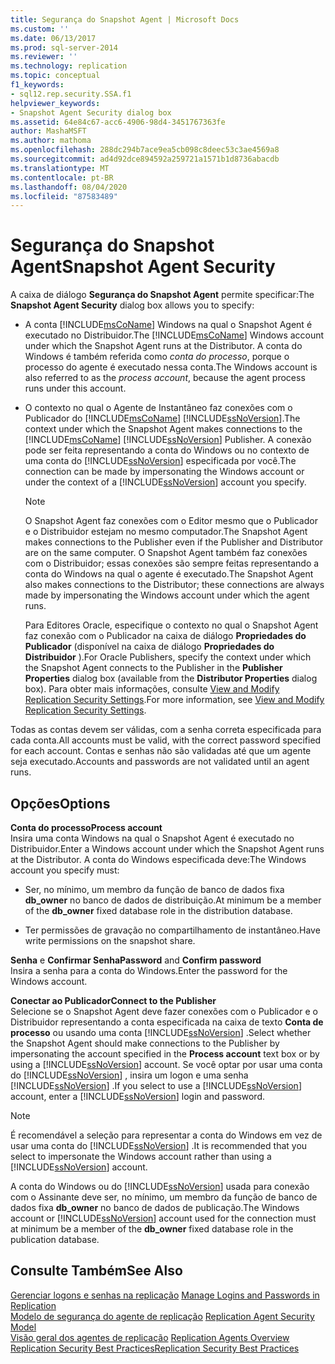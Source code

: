 ```yaml
---
title: Segurança do Snapshot Agent | Microsoft Docs
ms.custom: ''
ms.date: 06/13/2017
ms.prod: sql-server-2014
ms.reviewer: ''
ms.technology: replication
ms.topic: conceptual
f1_keywords:
- sql12.rep.security.SSA.f1
helpviewer_keywords:
- Snapshot Agent Security dialog box
ms.assetid: 64e84c67-acc6-4906-98d4-3451767363fe
author: MashaMSFT
ms.author: mathoma
ms.openlocfilehash: 288dc294b7ace9ea5cb098c8deec53c3ae4569a8
ms.sourcegitcommit: ad4d92dce894592a259721a1571b1d8736abacdb
ms.translationtype: MT
ms.contentlocale: pt-BR
ms.lasthandoff: 08/04/2020
ms.locfileid: "87583489"
---
```

# <a name="snapshot-agent-security"></a><span data-ttu-id="ba010-102">Segurança do Snapshot Agent</span><span class="sxs-lookup"><span data-stu-id="ba010-102">Snapshot Agent Security</span></span>
  <span data-ttu-id="ba010-103">A caixa de diálogo **Segurança do Snapshot Agent** permite specificar:</span><span class="sxs-lookup"><span data-stu-id="ba010-103">The **Snapshot Agent Security** dialog box allows you to specify:</span></span>  
  
-   <span data-ttu-id="ba010-104">A conta [!INCLUDE[msCoName](../../includes/msconame-md.md)] Windows na qual o Snapshot Agent é executado no Distribuidor.</span><span class="sxs-lookup"><span data-stu-id="ba010-104">The [!INCLUDE[msCoName](../../includes/msconame-md.md)] Windows account under which the Snapshot Agent runs at the Distributor.</span></span> <span data-ttu-id="ba010-105">A conta do Windows é também referida como *conta do processo*, porque o processo do agente é executado nessa conta.</span><span class="sxs-lookup"><span data-stu-id="ba010-105">The Windows account is also referred to as the *process account*, because the agent process runs under this account.</span></span>  
  
-   <span data-ttu-id="ba010-106">O contexto no qual o Agente de Instantâneo faz conexões com o Publicador do [!INCLUDE[msCoName](../../includes/msconame-md.md)] [!INCLUDE[ssNoVersion](../../includes/ssnoversion-md.md)].</span><span class="sxs-lookup"><span data-stu-id="ba010-106">The context under which the Snapshot Agent makes connections to the [!INCLUDE[msCoName](../../includes/msconame-md.md)] [!INCLUDE[ssNoVersion](../../includes/ssnoversion-md.md)] Publisher.</span></span> <span data-ttu-id="ba010-107">A conexão pode ser feita representando a conta do Windows ou no contexto de uma conta do [!INCLUDE[ssNoVersion](../../includes/ssnoversion-md.md)] especificada por você.</span><span class="sxs-lookup"><span data-stu-id="ba010-107">The connection can be made by impersonating the Windows account or under the context of a [!INCLUDE[ssNoVersion](../../includes/ssnoversion-md.md)] account you specify.</span></span>  
  
    > [!NOTE]  
    >  <span data-ttu-id="ba010-108">O Snapshot Agent faz conexões com o Editor mesmo que o Publicador e o Distribuidor estejam no mesmo computador.</span><span class="sxs-lookup"><span data-stu-id="ba010-108">The Snapshot Agent makes connections to the Publisher even if the Publisher and Distributor are on the same computer.</span></span> <span data-ttu-id="ba010-109">O Snapshot Agent também faz conexões com o Distribuidor; essas conexões são sempre feitas representando a conta do Windows na qual o agente é executado.</span><span class="sxs-lookup"><span data-stu-id="ba010-109">The Snapshot Agent also makes connections to the Distributor; these connections are always made by impersonating the Windows account under which the agent runs.</span></span>  
  
     <span data-ttu-id="ba010-110">Para Editores Oracle, especifique o contexto no qual o Snapshot Agent faz conexão com o Publicador na caixa de diálogo **Propriedades do Publicador** (disponível na caixa de diálogo **Propriedades do Distribuidor** ).</span><span class="sxs-lookup"><span data-stu-id="ba010-110">For Oracle Publishers, specify the context under which the Snapshot Agent connects to the Publisher in the **Publisher Properties** dialog box (available from the **Distributor Properties** dialog box).</span></span> <span data-ttu-id="ba010-111">Para obter mais informações, consulte [View and Modify Replication Security Settings](security/view-and-modify-replication-security-settings.md).</span><span class="sxs-lookup"><span data-stu-id="ba010-111">For more information, see [View and Modify Replication Security Settings](security/view-and-modify-replication-security-settings.md).</span></span>  
  
 <span data-ttu-id="ba010-112">Todas as contas devem ser válidas, com a senha correta especificada para cada conta.</span><span class="sxs-lookup"><span data-stu-id="ba010-112">All accounts must be valid, with the correct password specified for each account.</span></span> <span data-ttu-id="ba010-113">Contas e senhas não são validadas até que um agente seja executado.</span><span class="sxs-lookup"><span data-stu-id="ba010-113">Accounts and passwords are not validated until an agent runs.</span></span>  
  
## <a name="options"></a><span data-ttu-id="ba010-114">Opções</span><span class="sxs-lookup"><span data-stu-id="ba010-114">Options</span></span>  
 <span data-ttu-id="ba010-115">**Conta do processo**</span><span class="sxs-lookup"><span data-stu-id="ba010-115">**Process account**</span></span>  
 <span data-ttu-id="ba010-116">Insira uma conta  Windows na qual o Snapshot Agent é executado no Distribuidor.</span><span class="sxs-lookup"><span data-stu-id="ba010-116">Enter a Windows account under which the Snapshot Agent runs at the Distributor.</span></span> <span data-ttu-id="ba010-117">A conta do Windows especificada deve:</span><span class="sxs-lookup"><span data-stu-id="ba010-117">The Windows account you specify must:</span></span>  
  
-   <span data-ttu-id="ba010-118">Ser, no mínimo, um membro da função de banco de dados fixa **db_owner** no banco de dados de distribuição.</span><span class="sxs-lookup"><span data-stu-id="ba010-118">At minimum be a member of the **db_owner** fixed database role in the distribution database.</span></span>  
  
-   <span data-ttu-id="ba010-119">Ter permissões de gravação no compartilhamento de instantâneo.</span><span class="sxs-lookup"><span data-stu-id="ba010-119">Have write permissions on the snapshot share.</span></span>  
  
 <span data-ttu-id="ba010-120">**Senha** e **Confirmar Senha**</span><span class="sxs-lookup"><span data-stu-id="ba010-120">**Password** and **Confirm password**</span></span>  
 <span data-ttu-id="ba010-121">Insira a senha para a conta do Windows.</span><span class="sxs-lookup"><span data-stu-id="ba010-121">Enter the password for the Windows account.</span></span>  
  
 <span data-ttu-id="ba010-122">**Conectar ao Publicador**</span><span class="sxs-lookup"><span data-stu-id="ba010-122">**Connect to the Publisher**</span></span>  
 <span data-ttu-id="ba010-123">Selecione se o Snapshot Agent deve fazer conexões com o Publicador e o Distribuidor representando a conta especificada na caixa de texto **Conta de processo** ou usando uma conta [!INCLUDE[ssNoVersion](../../includes/ssnoversion-md.md)] .</span><span class="sxs-lookup"><span data-stu-id="ba010-123">Select whether the Snapshot Agent should make connections to the Publisher by impersonating the account specified in the **Process account** text box or by using a [!INCLUDE[ssNoVersion](../../includes/ssnoversion-md.md)] account.</span></span> <span data-ttu-id="ba010-124">Se você optar por usar uma conta do [!INCLUDE[ssNoVersion](../../includes/ssnoversion-md.md)] , insira um logon e uma senha [!INCLUDE[ssNoVersion](../../includes/ssnoversion-md.md)] .</span><span class="sxs-lookup"><span data-stu-id="ba010-124">If you select to use a [!INCLUDE[ssNoVersion](../../includes/ssnoversion-md.md)] account, enter a [!INCLUDE[ssNoVersion](../../includes/ssnoversion-md.md)] login and password.</span></span>  
  
> [!NOTE]  
>  <span data-ttu-id="ba010-125">É recomendável a seleção para representar a conta do Windows em vez de usar uma conta do [!INCLUDE[ssNoVersion](../../includes/ssnoversion-md.md)] .</span><span class="sxs-lookup"><span data-stu-id="ba010-125">It is recommended that you select to impersonate the Windows account rather than using a [!INCLUDE[ssNoVersion](../../includes/ssnoversion-md.md)] account.</span></span>  
  
 <span data-ttu-id="ba010-126">A conta do Windows ou do [!INCLUDE[ssNoVersion](../../includes/ssnoversion-md.md)] usada para conexão com o Assinante deve ser, no mínimo, um membro da função de banco de dados fixa **db_owner** no banco de dados de publicação.</span><span class="sxs-lookup"><span data-stu-id="ba010-126">The Windows account or [!INCLUDE[ssNoVersion](../../includes/ssnoversion-md.md)] account used for the connection must at minimum be a member of the **db_owner** fixed database role in the publication database.</span></span>  
  
## <a name="see-also"></a><span data-ttu-id="ba010-127">Consulte Também</span><span class="sxs-lookup"><span data-stu-id="ba010-127">See Also</span></span>  
 <span data-ttu-id="ba010-128">[Gerenciar logons e senhas na replicação](security/identity-and-access-control-replication.md#manage-logins-and-passwords-in-replication) </span><span class="sxs-lookup"><span data-stu-id="ba010-128">[Manage Logins and Passwords in Replication](security/identity-and-access-control-replication.md#manage-logins-and-passwords-in-replication) </span></span>  
 <span data-ttu-id="ba010-129">[Modelo de segurança do agente de replicação](security/replication-agent-security-model.md) </span><span class="sxs-lookup"><span data-stu-id="ba010-129">[Replication Agent Security Model](security/replication-agent-security-model.md) </span></span>  
 <span data-ttu-id="ba010-130">[Visão geral dos agentes de replicação](agents/replication-agents-overview.md) </span><span class="sxs-lookup"><span data-stu-id="ba010-130">[Replication Agents Overview](agents/replication-agents-overview.md) </span></span>  
 [<span data-ttu-id="ba010-131">Replication Security Best Practices</span><span class="sxs-lookup"><span data-stu-id="ba010-131">Replication Security Best Practices</span></span>](security/replication-security-best-practices.md)  
  
  
